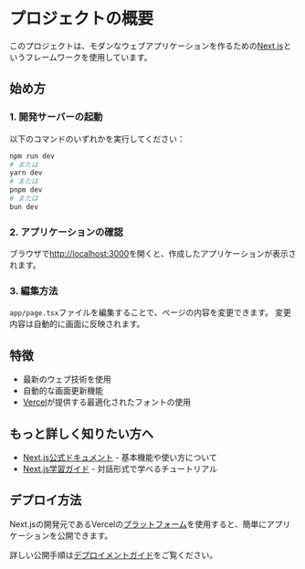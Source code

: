 # プロジェクトの概要

このプロジェクトは、モダンなウェブアプリケーションを作るための[Next.js](https://nextjs.org)というフレームワークを使用しています。

## 始め方

### 1. 開発サーバーの起動
以下のコマンドのいずれかを実行してください：

```bash
npm run dev
# または
yarn dev
# または
pnpm dev
# または
bun dev
```

### 2. アプリケーションの確認
ブラウザで[http://localhost:3000](http://localhost:3000)を開くと、作成したアプリケーションが表示されます。

### 3. 編集方法
`app/page.tsx`ファイルを編集することで、ページの内容を変更できます。
変更内容は自動的に画面に反映されます。

## 特徴
- 最新のウェブ技術を使用
- 自動的な画面更新機能
- [Vercel](https://vercel.com)が提供する最適化されたフォントの使用

## もっと詳しく知りたい方へ

- [Next.js公式ドキュメント](https://nextjs.org/docs) - 基本機能や使い方について
- [Next.js学習ガイド](https://nextjs.org/learn) - 対話形式で学べるチュートリアル

## デプロイ方法

Next.jsの開発元であるVercelの[プラットフォーム](https://vercel.com/new?utm_medium=default-template&filter=next.js&utm_source=create-next-app&utm_campaign=create-next-app-readme)を使用すると、簡単にアプリケーションを公開できます。

詳しい公開手順は[デプロイメントガイド](https://nextjs.org/docs/app/building-your-application/deploying)をご覧ください。
